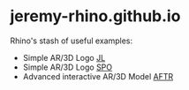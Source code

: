 # jeremy-rhino.github.io
 
Rhino's stash of useful examples:
<ul>
 <li>Simple AR/3D Logo <a href="https://jeremy-rhino.github.io/lablogo">JL</a></li>
 <li>Simple AR/3D Logo <a href="https://jeremy-rhino.github.io/spologo">SPO</a></li>
 <li>Advanced interactive AR/3D Model <a href="https://jeremy-rhino.github.io/aftr">AFTR</a></li>
</ul>
